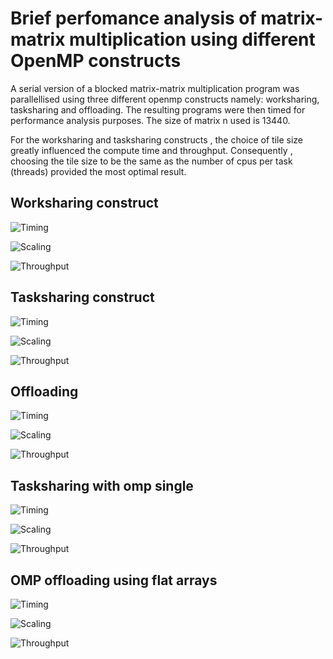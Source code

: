 # Brief perfomance analysis of matrix-matrix multiplication using different OpenMP constructs

A serial version of a blocked  matrix-matrix multiplication program was parallellised using three different openmp constructs namely: worksharing, tasksharing and offloading. The resulting programs were then timed for performance analysis purposes. The size of matrix n used is 13440.

For the worksharing and tasksharing constructs , the choice of tile size greatly influenced the compute time and throughput. Consequently , choosing the tile size to be the same as the  number of cpus per task (threads) provided the most optimal result.


## Worksharing construct

![Timing](wstime.png)


![Scaling](wslog.png)


![Throughput](wstp.png)



## Tasksharing construct

![Timing](tstime.png)


![Scaling](tslog.png)


![Throughput](tstp.png)


## Offloading

![Timing](oltime.png)


![Scaling](ollog.png)


![Throughput](oltp.png)


## Tasksharing with omp single

![Timing](tasktime.png)


![Scaling](tasklog.png)


![Throughput](tasktp.png)


## OMP offloading using flat arrays 

![Timing](flattime.png)


![Scaling](flatlog.png)


![Throughput](flattp.png)